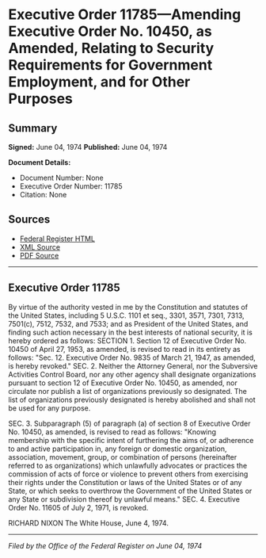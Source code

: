 # Executive Order 11785—Amending Executive Order No. 10450, as Amended, Relating to Security Requirements for Government Employment, and for Other Purposes

## Summary

**Signed:** June 04, 1974
**Published:** June 04, 1974

**Document Details:**
- Document Number: None
- Executive Order Number: 11785
- Citation: None

## Sources
- [Federal Register HTML](https://www.presidency.ucsb.edu/documents/executive-order-11785-amending-executive-order-no-10450-amended-relating-security)
- [XML Source](None)
- [PDF Source](None)

---

## Executive Order 11785

By virtue of the authority vested in me by the Constitution and statutes of the United States, including 5 U.S.C. 1101 et seq., 3301, 3571, 7301, 7313, 7501(c), 7512, 7532, and 7533; and as President of the United States, and finding such action necessary in the best interests of national security, it is hereby ordered as follows:
SECTION 1. Section 12 of Executive Order No. 10450 of April 27, 1953, as amended, is revised to read in its entirety as follows:
"Sec. 12. Executive Order No. 9835 of March 21, 1947, as amended, is hereby revoked."
SEC. 2. Neither the Attorney General, nor the Subversive Activities Control Board, nor any other agency shall designate organizations pursuant to section 12 of Executive Order No. 10450, as amended, nor circulate nor publish a list of organizations previously so designated. The list of organizations previously designated is hereby abolished and shall not be used for any purpose.

SEC. 3. Subparagraph (5) of paragraph (a) of section 8 of Executive Order No. 10450, as amended, is revised to read as follows:
"Knowing membership with the specific intent of furthering the aims of, or adherence to and active participation in, any foreign or domestic organization, association, movement, group, or combination of persons (hereinafter referred to as organizations) which unlawfully advocates or practices the commission of acts of force or violence to prevent others from exercising their rights under the Constitution or laws of the United States or of any State, or which seeks to overthrow the Government of the United States or any State or subdivision thereof by unlawful means."
SEC. 4. Executive Order No. 11605 of July 2, 1971, is revoked.

RICHARD NIXON
The White House,
June 4, 1974.

---

*Filed by the Office of the Federal Register on June 04, 1974*
